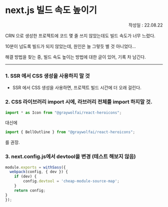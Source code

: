 # next.js 빌드 속도 높이기

<p align="right">작성일 : 22.08.22</p>

CRN 으로 생성한 프로젝트에 코드 몇 줄 쓰지 않았는데도 빌드 속도가 너무 느렸다.

10분이 넘도록 빌드가 되지 않았는데, 원인은 늘 그렇듯 별 것 아니었다...

해결 방법을 찾는 중, 빌드 속도 높이는 방법에 대한 글이 있어, 기록 차 남긴다.


------------------

### 1. SSR 에서 CSS 생성을 사용하지 말 것

- SSR 에서 CSS 생성을 사용하면, 프로젝트 빌드 시간에 더 오래 걸린다. 


### 2. CSS 라이브러리 import 시에, 라브러리 전체를 import 하지말 것.

```javascript
import * as Icon from "@graywolfai/react-heroicons";
```
대신에
```javascript
import { BellOutline } from "@graywolfai/react-heroicons";
```
를 권장.


### 3. next.config.js에서 devtool을 변경 (테스트 해보지 않음)
```javascript
module.exports = withSass({
  webpack(config, { dev }) {
    if (dev) {
        config.devtool = 'cheap-module-source-map';
    }
    return config;
}
});
```

